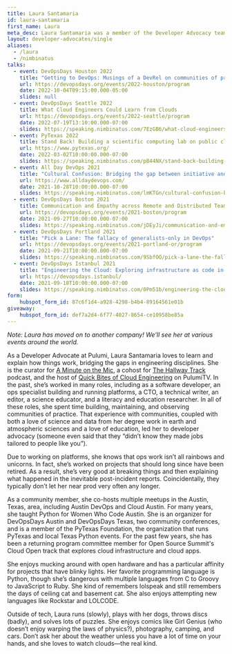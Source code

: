 ```yaml
---
title: Laura Santamaria
id: laura-santamaria
first_name: Laura
meta_desc: Laura Santamaria was a member of the Developer Advocacy team at Pulumi.
layout: developer-advocates/single
aliases:
  - /laura
  - /nimbinatus
talks:
  - event: DevOpsDays Houston 2022
    title: "Getting to DevOps: Musings of a DevRel on communities of practice"
    url: https://devopsdays.org/events/2022-houston/program
    date: 2022-10-04T09:15:00.000-05:00
    slides: null
  - event: DevOpsDays Seattle 2022
    title: What Cloud Engineers Could Learn from Clouds
    url: https://devopsdays.org/events/2022-seattle/program
    date: 2022-07-19T13:10:00.000-07:00
    slides: https://speaking.nimbinatus.com/7EzGB6/what-cloud-engineers-could-learn-from-clouds
  - event: PyTexas 2022
    title: Stand Back! Building a scientific computing lab on public clouds with Python.
    url: https://www.pytexas.org/
    date: 2022-03-02T10:00:00.000-07:00
    slides: https://speaking.nimbinatus.com/pB44NX/stand-back-building-a-scientific-computing-lab-on-public-clouds-with-python
  - event: All Day DevOps 2021
    title: "Cultural Confusion: Bridging the gap between initiative and implementation"
    url: https://www.alldaydevops.com/
    date: 2021-10-28T10:00:00.000-07:00
    slides: https://speaking.nimbinatus.com/lmKTGn/cultural-confusion-bridging-the-gap-between-initiative-and-implementation
  - event: DevOpsDays Boston 2021
    title: Communication and Empathy across Remote and Distributed Teams.
    url: https://devopsdays.org/events/2021-boston/program
    date: 2021-09-27T10:00:00.000-07:00
    slides: https://speaking.nimbinatus.com/jDEyJi/communication-and-empathy-across-remote-and-distributed-teams
  - event: DevOpsDays Portland 2021
    title: "Pick a Lane: The fallacy of generalists-only in DevOps"
    url: https://devopsdays.org/events/2021-portland-or/program
    date: 2021-09-21T10:00:00.000-07:00
    slides: https://speaking.nimbinatus.com/9SbfOO/pick-a-lane-the-fallacy-of-generalists-only-in-devops
  - event: DevOpsDays Istanbul 2021
    title: "Engineering the Cloud: Exploring infrastructure as code in real life"
    url: https://devopsdays.istanbul/
    date: 2021-09-18T10:00:00.000-07:00
    slides: https://speaking.nimbinatus.com/0Pm51b/engineering-the-cloud-exploring-infrastructure-as-code-in-real-life
form:
    hubspot_form_id: 87c6f1d4-a928-4298-b4b4-89164561e01b
giveaway:
    hubspot_form_id: def7a2d4-6f77-4027-8654-ce10958be85a
---
```


*Note: Laura has moved on to another company! We'll see her at various events around the world.*

As a Developer Advocate at Pulumi, Laura Santamaria loves to learn and explain how things work, bridging the gaps in engineering disciplines. She is the curator for [A Minute on the Mic](https://aminuteonthemic.com), a cohost for [The Hallway Track](https://thehallwaytrack.fireside.fm/) podcast, and the host of [Quick Bites of Cloud Engineering](https://pulumip.us/quick-bites) on PulumiTV. In the past, she’s worked in many roles, including as a software developer, an ops specialist building and running platforms, a CTO, a technical writer, an editor, a science educator, and a literacy and education researcher. In all of these roles, she spent time building, maintaining, and observing communities of practice. That experience with communities, coupled with both a love of science and data from her degree work in earth and atmospheric sciences and a love of education, led her to developer advocacy (someone even said that they “didn’t know they made jobs tailored to people like you”).

Due to working on platforms, she knows that ops work isn’t all rainbows and unicorns. In fact, she’s worked on projects that should long since have been retired. As a result, she’s very good at breaking things and then explaining what happened in the inevitable post-incident reports. Coincidentally, they typically don’t let her near prod very often any longer.

As a community member, she co-hosts multiple meetups in the Austin, Texas, area, including Austin DevOps and Cloud Austin. For many years, she taught Python for Women Who Code Austin. She is an organizer for DevOpsDays Austin and DevOpsDays Texas, two community conferences, and is a member of the PyTexas Foundation, the organization that runs PyTexas and local Texas Python events. For the past few years, she has been a returning program committee member for Open Source Summit's Cloud Open track that explores cloud infrastructure and cloud apps.

She enjoys mucking around with open hardware and has a particular affinity for projects that have blinky lights. Her favorite programming language is Python, though she’s dangerous with multiple languages from C to Groovy to JavaScript to Ruby. She kind of remembers lolspeak and still remembers the days of ceiling cat and basement cat. She also enjoys attempting new languages like Rockstar and LOLCODE.

Outside of tech, Laura runs (slowly), plays with her dogs, throws discs (badly), and solves lots of puzzles. She enjoys comics like Girl Genius (who doesn’t enjoy warping the laws of physics?), photography, camping, and cars. Don’t ask her about the weather unless you have a lot of time on your hands, and she loves to watch clouds&mdash;the real kind.
